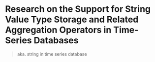 # Research on the Support for String Value Type Storage and Related Aggregation Operators in Time-Series Databases

> aka. string in time series database

